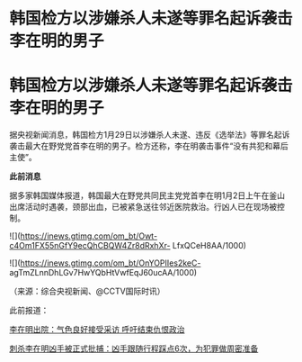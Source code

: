 # 韩国检方以涉嫌杀人未遂等罪名起诉袭击李在明的男子

# 韩国检方以涉嫌杀人未遂等罪名起诉袭击李在明的男子

据央视新闻消息，韩国检方1月29日以涉嫌杀人未遂、违反《选举法》等罪名起诉袭击最大在野党党首李在明的男子。检方还称，李在明袭击事件“没有共犯和幕后主使”。

**此前消息**

据多家韩国媒体报道，韩国最大在野党共同民主党党首李在明1月2日上午在釜山出席活动时遇袭，颈部出血，已被紧急送往邻近医院救治。行凶人已在现场被控制。

![](https://inews.gtimg.com/om_bt/Owt-c4Om1FX55nGfY9ecQhCBQW4Zr8dRxhXr-
LfxQCeH8AA/1000)

![](https://inews.gtimg.com/om_bt/OnYOPIIes2keC-
agTmZLnnDhLGv7HwYQbHtVwfEqJ60ucAA/1000)

（来源：综合央视新闻、@CCTV国际时讯）

此前报道：

[李在明出院：气色良好接受采访 呼吁结束仇恨政治](https://news.qq.com/rain/a/20240110A04VNN00)

[刺杀李在明凶手被正式批捕：凶手跟随行程踩点6次，为犯罪做周密准备](https://news.qq.com/rain/a/20240105A00KWI00)

